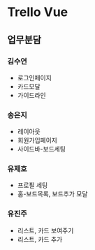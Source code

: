 # Trello Vue

## 업무분담

### 김수연
- 로그인페이지
- 카드모달
- 가이드라인

### 송은지
- 레이아웃
- 회원가입페이지
- 사이드바-보드세팅

### 유제호
- 프로필 세팅
- 홈-보드목록, 보드추가 모달

### 유진주
- 리스트, 카드 보여주기
- 리스트, 카드 추가
